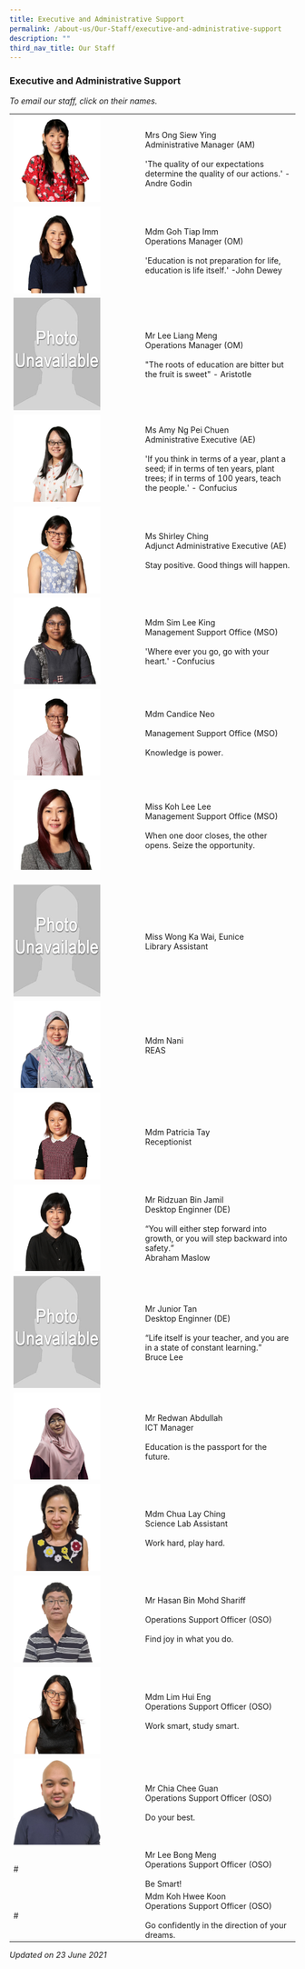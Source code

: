 ```yaml
---
title: Executive and Administrative Support
permalink: /about-us/Our-Staff/executive-and-administrative-support
description: ""
third_nav_title: Our Staff
---
```

### Executive and Administrative Support

*To email our staff, click on their names.*


|  	|  	|
|---	|---	|
| <img src="/images/nft1.png" style="width:70%">  	| Mrs Ong Siew Ying<br>Administrative Manager (AM)<br><br>'The quality of our expectations determine the quality of our actions.' - Andre Godin 	|
| <img src="/images/nft2.png" style="width:70%"> 	| Mdm Goh Tiap Imm<br>Operations Manager (OM)<br><br>'Education is not preparation for life, education is life itself.' -John Dewey 	|
| <img src="/images/nft3.png" style="width:70%"> 	| Mr Lee Liang Meng<br>Operations Manager  (OM)<br><br>"The roots of education are bitter but the fruit is sweet" - Aristotle 	|
| <img src="/images/nft4.png" style="width:70%"> 	| Ms Amy Ng Pei Chuen<br>Administrative Executive (AE)<br><br>'If you think in terms of a year, plant a seed; if in terms of ten years, plant trees; if in terms of 100 years, teach the people.' - Confucius 	|
| <img src="/images/nft5.png" style="width:70%"> 	| Ms Shirley Ching<br>Adjunct Administrative Executive (AE)<br><br>Stay positive. Good things will happen. 	|
| <img src="/images/nft6.png" style="width:70%"> 	| Mdm Sim Lee King<br>Management Support Office (MSO)<br><br>'Where ever you go, go with your heart.' -Confucius 	|
| <img src="/images/nft7.png" style="width:70%"> 	| Mdm Candice Neo<br><br>Management Support Office (MSO)<br><br>Knowledge is power. 	|
| <img src="/images/nft8.png" style="width:70%"> 	| Miss Koh Lee Lee<br>Management Support Office (MSO)<br><br>When one door closes, the other opens. Seize the opportunity. 	|
| <br><img src="/images/nft9.png" style="width:70%"> 	| <br>Miss Wong Ka Wai, Eunice<br>Library Assistant<br> 	|
| <img src="/images/nft10.png" style="width:70%"> 	| Mdm Nani<br>REAS 	|
| <img src="/images/nft11.png" style="width:70%"> 	| Mdm Patricia Tay<br>Receptionist 	|
| <img src="/images/nft12.png" style="width:70%"> 	| Mr Ridzuan Bin Jamil<br>Desktop Enginner (DE)<br><br>“You will either step forward into growth, or you will step backward into safety.”<br>Abraham Maslow 	|
| <img src="/images/nft13.png" style="width:70%"> 	| Mr Junior Tan<br>Desktop Enginner (DE)<br><br>“Life itself is your teacher, and you are in a state of constant learning.”<br>Bruce Lee<br> 	|
| <img src="/images/nft14.png" style="width:70%"> 	| Mr Redwan Abdullah<br>ICT Manager<br><br>Education is the passport for the future. 	|
| <img src="/images/nft16.png" style="width:70%"> 	| Mdm Chua Lay Ching<br>Science Lab Assistant<br><br>Work hard, play hard. 	|
| <img src="/images/nft17.png" style="width:70%"> 	| Mr Hasan Bin Mohd Shariff<br><br>Operations Support Officer (OSO)<br><br>Find joy in what you do. 	|
| <img src="/images/nft18.png" style="width:70%"> 	| Mdm Lim Hui Eng<br>Operations Support Officer (OSO)<br><br>Work smart, study smart. 	|
| <img src="/images/nft19.png" style="width:70%"> 	| Mr Chia Chee Guan<br>Operations Support Officer (OSO)<br><br>Do your best. 	|
| # 	| Mr Lee Bong Meng<br>Operations Support Officer (OSO)<br><br>Be Smart! 	|
| # 	| Mdm Koh Hwee Koon<br>Operations Support Officer (OSO)<br><br>Go confidently in the direction of your dreams. 	|


*Updated on 23 June 2021*